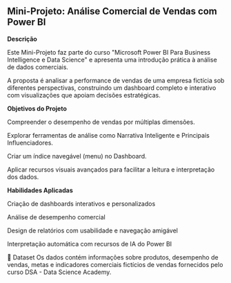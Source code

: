 ## Mini-Projeto: Análise Comercial de Vendas com Power BI
<p></p>

**Descrição**

Este Mini-Projeto faz parte do curso "Microsoft Power BI Para Business Intelligence e Data Science" e apresenta uma introdução prática à análise de dados comerciais.

A proposta é analisar a performance de vendas de uma empresa fictícia sob diferentes perspectivas, construindo um dashboard completo e interativo com visualizações que apoiam decisões estratégicas.

**Objetivos do Projeto**

Compreender o desempenho de vendas por múltiplas dimensões.

Explorar ferramentas de análise como Narrativa Inteligente e Principais Influenciadores.

Criar um índice navegável (menu) no Dashboard.

Aplicar recursos visuais avançados para facilitar a leitura e interpretação dos dados.

**Habilidades Aplicadas**

Criação de dashboards interativos e personalizados

Análise de desempenho comercial

Design de relatórios com usabilidade e navegação amigável

Interpretação automática com recursos de IA do Power BI

📂 Dataset
Os dados contém informações sobre produtos, desempenho de vendas, metas e indicadores comerciais fictícios de vendas fornecidos pelo curso DSA - Data Science Academy.
